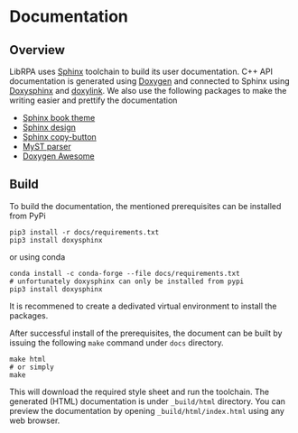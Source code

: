 # Documentation

## Overview

LibRPA uses [Sphinx](https://www.sphinx-doc.org/en/master/) toolchain to build its user documentation.
C++ API documentation is generated using [Doxygen](https://www.doxygen.nl)
and connected to Sphinx using [Doxysphinx](https://github.com/boschglobal/doxysphinx)
and [doxylink](https://sphinxcontrib-doxylink.readthedocs.io/en/stable/).
We also use the following packages to make the writing easier and prettify the documentation
- [Sphinx book theme](https://github.com/executablebooks/sphinx-book-theme)
- [Sphinx design](https://github.com/executablebooks/sphinx-design)
- [Sphinx copy-button](https://github.com/executablebooks/sphinx-copybutton)
- [MyST parser](https://github.com/executablebooks/MyST-Parser)
- [Doxygen Awesome](https://jothepro.github.io/doxygen-awesome-css/)

## Build

To build the documentation, the mentioned prerequisites can be installed from PyPi
```shell
pip3 install -r docs/requirements.txt
pip3 install doxysphinx
```
or using conda
```shell
conda install -c conda-forge --file docs/requirements.txt
# unfortunately doxysphinx can only be installed from pypi
pip3 install doxysphinx
```
It is recommened to create a dedivated virtual environment to install the packages.

After successful install of the prerequisites, the document can be built by issuing
the following `make` command under `docs` directory.
```shell
make html
# or simply
make
```
This will download the required style sheet and run the toolchain.
The generated (HTML) documentation is under `_build/html` directory.
You can preview the documentation by opening `_build/html/index.html` using any
web browser.
